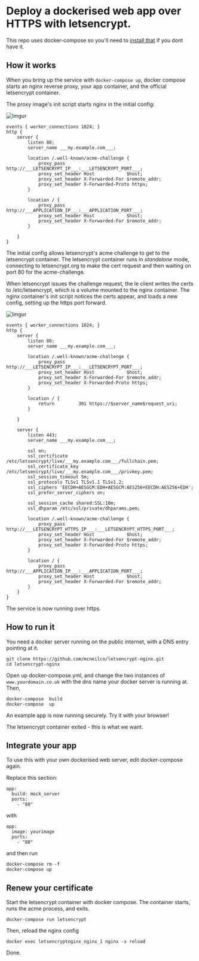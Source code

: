# Deploy a dockerised web app over HTTPS with letsencrypt.

This repo uses docker-compose so you'll need to [install that](https://www.docker.com/docker-toolbox) if you dont have it.

## How it works

When you bring up the service with ```docker-compose up```, docker compose starts an nginx reverse proxy, your app container, and the official letsencrypt container.

The proxy image's init script starts nginx in the initial config:

![Imgur](http://i.imgur.com/nHy2sEH.png)

```nginx
events { worker_connections 1024; }
http {
	server {
		listen 80;
		server_name ___my.example.com___;

		location /.well-known/acme-challenge {
			proxy_pass http://___LETSENCRYPT_IP___:___LETSENCRYPT_PORT___;
			proxy_set_header Host            $host;
			proxy_set_header X-Forwarded-For $remote_addr;
			proxy_set_header X-Forwarded-Proto https;
		}

		location / {
			proxy_pass http://___APPLICATION_IP___:___APPLICATION_PORT___;
			proxy_set_header Host            $host;
			proxy_set_header X-Forwarded-For $remote_addr;
		}

	}
}
```

The initial config allows letsencrypt's acme challenge to get to the letsencrypt container. The letsencrypt container runs in _standalone_ mode, connecting to letsencrypt.org to make the cert request and then waiting on port 80 for the acme-challenge. 

When letsencrypt issues the challenge request, the le client writes the certs to /etc/letsencrypt, which is a volume mounted to the nginx container. The nginx container's init script notices the certs appear, and loads a new config, setting up the https port forward.

![Imgur](http://i.imgur.com/iGOGUgn.png)

```nginx
events { worker_connections 1024; }
http {
	server {
		listen 80;
		server_name ___my.example.com___;

		location /.well-known/acme-challenge {
			proxy_pass http://___LETSENCRYPT_IP___:___LETSENCRYPT_PORT___;
			proxy_set_header Host            $host;
			proxy_set_header X-Forwarded-For $remote_addr;
			proxy_set_header X-Forwarded-Proto https;
		}

		location / {
			return         301 https://$server_name$request_uri;
		}

	}

	server {
		listen 443;
		server_name ___my.example.com___;

		ssl on;
		ssl_certificate /etc/letsencrypt/live/___my.example.com___/fullchain.pem;
		ssl_certificate_key /etc/letsencrypt/live/___my.example.com___/privkey.pem;
		ssl_session_timeout 5m;
		ssl_protocols TLSv1 TLSv1.1 TLSv1.2;
		ssl_ciphers 'EECDH+AESGCM:EDH+AESGCM:AES256+EECDH:AES256+EDH';
		ssl_prefer_server_ciphers on;

		ssl_session_cache shared:SSL:10m;
		ssl_dhparam /etc/ssl/private/dhparams.pem;

		location /.well-known/acme-challenge {
			proxy_pass http://___LETSENCRYPT_HTTPS_IP___:___LETSENCRYPT_HTTPS_PORT___;
			proxy_set_header Host            $host;
			proxy_set_header X-Forwarded-For $remote_addr;
			proxy_set_header X-Forwarded-Proto https;
		}

		location / {
			proxy_pass http://___APPLICATION_IP___:___APPLICATION_PORT___;
			proxy_set_header Host            $host;
			proxy_set_header X-Forwarded-For $remote_addr;
		}
	}
}
```

The service is now running over https. 

## How to run it

You need a docker server running on the public internet, with a DNS entry pointing at it.

```
git clone https://github.com/mcneilco/letsencrypt-nginx.git
cd letsencrypt-nginx
```

Open up docker-compose.yml, and change the two instances of ```www.yourdomain.co.uk``` with the dns name your docker server is running at. Then,

```
docker-compose  build
docker-compose  up
```

An example app is now running securely. Try it with your browser!

The letsencrypt container exited - this is what we want.


## Integrate your app

To use this with your own dockerised web server, edit docker-compose again.

Replace this section:

```
app:
  build: mock_server
  ports:
    - "80"
```

with 

```
app:
  image: yourimage
  ports:
    - "80"
```

and then run

```
docker-compose rm -f
docker-compose up
```

## Renew your certificate

Start the letsencrypt container with docker compose. The container starts, runs the acme process, and exits.

```
docker-compose run letsencrypt
```

Then, reload the nginx config

```
docker exec letsencryptnginx_nginx_1 nginx -s reload
```

Done.





